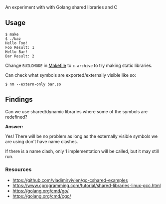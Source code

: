 An experiment with with Golang shared libraries and C

## Usage

```console
$ make
$ ./baz
Hello Foo!
Foo Result: 1
Hello Bar!
Bar Result: 2
```

Change `BUILDMODE` in [Makefile](./Makefile) to `c-archive` to try making static libraries.

Can check what symbols are exported/externally visible like so:

```console
$ nm --extern-only bar.so
```

## Findings

Can we use shared/dynamic libraries where some of the symbols are redefined?

**Answer:**

Yes! There will be no problem as long as the externally visible symbols we are using don't have name clashes.

If there is a name clash, only 1 implementation will be called, but it may still run.

### Resources

- https://github.com/vladimirvivien/go-cshared-examples
- https://www.cprogramming.com/tutorial/shared-libraries-linux-gcc.html
- https://golang.org/cmd/go/
- https://golang.org/cmd/cgo/
